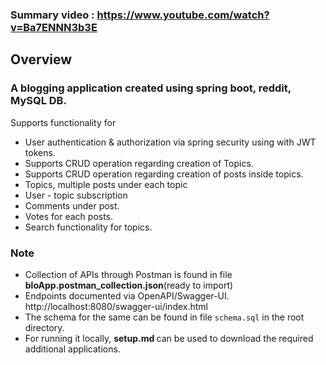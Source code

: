 ### Summary video : https://www.youtube.com/watch?v=Ba7ENNN3b3E

## Overview

### A blogging application created using spring boot, reddit, MySQL DB.<br>

Supports functionality for
- User authentication & authorization via spring security using with JWT tokens.<br>
- Supports CRUD operation regarding creation of Topics.<br>
- Supports CRUD operation regarding creation of posts inside topics.<br>
- Topics, multiple posts under each topic
- User - topic subscription
- Comments under post.
- Votes for each posts.
- Search functionality for topics.

### Note
- Collection of APIs through Postman is found in file <strong>bloApp.postman_collection.json</strong>(ready to import)
- Endpoints documented via OpenAPI/Swagger-UI. http://localhost:8080/swagger-ui/index.html
- The schema for the same can be found in file `schema.sql` in the root directory.
- For running it locally, <strong> setup.md </strong> can be used to download the required additional applications.<br>


